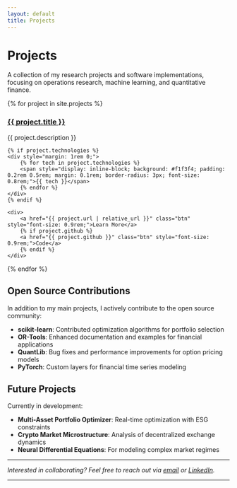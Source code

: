 ```yaml
---
layout: default
title: Projects
---
```

# Projects

A collection of my research projects and software implementations, focusing on operations research, machine learning, and quantitative finance.

<div class="project-grid">

{% for project in site.projects %}
<div class="project-card">
    <h3><a href="{{ project.url | relative_url }}">{{ project.title }}</a></h3>
    <p>{{ project.description }}</p>
    
    {% if project.technologies %}
    <div style="margin: 1rem 0;">
        {% for tech in project.technologies %}
        <span style="display: inline-block; background: #f1f3f4; padding: 0.2rem 0.5rem; margin: 0.1rem; border-radius: 3px; font-size: 0.8rem;">{{ tech }}</span>
        {% endfor %}
    </div>
    {% endif %}
    
    <div>
        <a href="{{ project.url | relative_url }}" class="btn" style="font-size: 0.9rem;">Learn More</a>
        {% if project.github %}
        <a href="{{ project.github }}" class="btn" style="font-size: 0.9rem;">Code</a>
        {% endif %}
    </div>
</div>
{% endfor %}

</div>

## Open Source Contributions

In addition to my main projects, I actively contribute to the open source community:

- **scikit-learn**: Contributed optimization algorithms for portfolio selection
- **OR-Tools**: Enhanced documentation and examples for financial applications  
- **QuantLib**: Bug fixes and performance improvements for option pricing models
- **PyTorch**: Custom layers for financial time series modeling

## Future Projects

Currently in development:
- **Multi-Asset Portfolio Optimizer**: Real-time optimization with ESG constraints
- **Crypto Market Microstructure**: Analysis of decentralized exchange dynamics
- **Neural Differential Equations**: For modeling complex market regimes

---

*Interested in collaborating? Feel free to reach out via [email](mailto:your.email@example.com) or [LinkedIn](https://linkedin.com/in/yourlinkedin).*

---